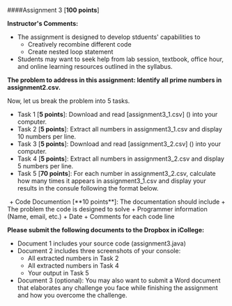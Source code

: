 ####Assignment 3 [**100 points**]

**Instructor's Comments:** 

+ The assignment is designed to develop stduents' capabilities to 
  + Creatively recombine different code
  + Create nested loop statement
+ Students may want to seek help from lab session, textbook, office hour, and online learning resources outlined in the syllabus.



**The problem to address in this assignment: Identify all prime numbers in assignment2.csv.**

Now, let us break the problem into 5 tasks.
+ Task 1 [**5 points**]: Download and read [assignment3_1.csv] () into your computer.
+ Task 2 [**5 points**]: Extract all numbers in assignment3_1.csv and display 10 numbers per line.
+ Task 3 [**5 points**]: Download and read [assignment3_2.csv] () into your computer.
+ Task 4 [**5 points**]: Extract all numbers in assignment3_2.csv and display 5 numbers per line.
+ Task 5 [**70 points**]: For each number in assignment3_2.csv, calculate how many times it appears in assignment3_1.csv and display your results in the consule following the format below.  
<img src="Pic/Paths.PNG" alt="paths" style="width: 1px;"/>
+ Code Documention [**10 points**]: The documentation should include
  + The problem the code is designed to solve
  + Programmer information (Name, email, etc.)
  + Date
  + Comments for each code line


**Please submit the following documents to  the Dropbox in iCollege:**
+ Document 1 includes your source code (assignment3.java)
+ Document 2 includes three screenshots of your console:
  + All extracted numbers in Task 2
  + All extracted numbers in Task 4
  + Your output in Task 5
+ Document 3 (optional): You may also want to submit a Word document that elaborates any challenge you face while finishing the assignment and how you overcome the challenge.


